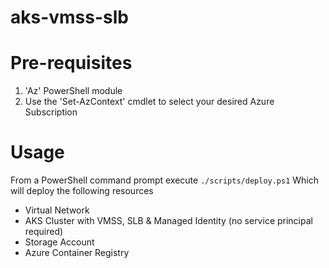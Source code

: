 # aks-vmss-slb

# Pre-requisites
1. 'Az' PowerShell module
2. Use the 'Set-AzContext' cmdlet to select your desired Azure Subscription

# Usage
From a PowerShell command prompt execute `./scripts/deploy.ps1`
Which will deploy the following resources

- Virtual Network
- AKS Cluster with VMSS, SLB & Managed Identity (no service principal required)
- Storage Account
- Azure Container Registry
